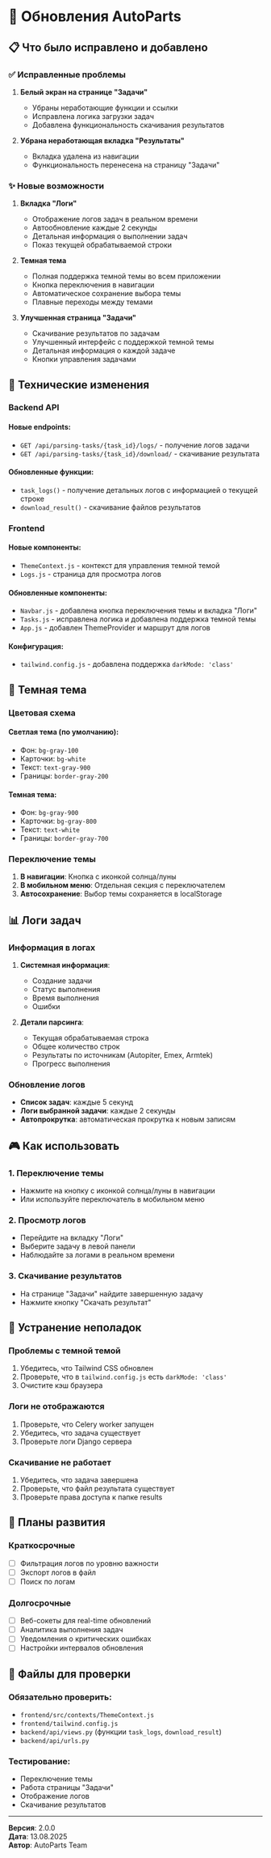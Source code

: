 # 🚀 Обновления AutoParts

## 📋 Что было исправлено и добавлено

### ✅ Исправленные проблемы

1. **Белый экран на странице "Задачи"**
   - Убраны неработающие функции и ссылки
   - Исправлена логика загрузки задач
   - Добавлена функциональность скачивания результатов

2. **Убрана неработающая вкладка "Результаты"**
   - Вкладка удалена из навигации
   - Функциональность перенесена на страницу "Задачи"

### ✨ Новые возможности

1. **Вкладка "Логи"**
   - Отображение логов задач в реальном времени
   - Автообновление каждые 2 секунды
   - Детальная информация о выполнении задач
   - Показ текущей обрабатываемой строки

2. **Темная тема**
   - Полная поддержка темной темы во всем приложении
   - Кнопка переключения в навигации
   - Автоматическое сохранение выбора темы
   - Плавные переходы между темами

3. **Улучшенная страница "Задачи"**
   - Скачивание результатов по задачам
   - Улучшенный интерфейс с поддержкой темной темы
   - Детальная информация о каждой задаче
   - Кнопки управления задачами

## 🔧 Технические изменения

### Backend API

#### Новые endpoints:
- `GET /api/parsing-tasks/{task_id}/logs/` - получение логов задачи
- `GET /api/parsing-tasks/{task_id}/download/` - скачивание результата

#### Обновленные функции:
- `task_logs()` - получение детальных логов с информацией о текущей строке
- `download_result()` - скачивание файлов результатов

### Frontend

#### Новые компоненты:
- `ThemeContext.js` - контекст для управления темной темой
- `Logs.js` - страница для просмотра логов

#### Обновленные компоненты:
- `Navbar.js` - добавлена кнопка переключения темы и вкладка "Логи"
- `Tasks.js` - исправлена логика и добавлена поддержка темной темы
- `App.js` - добавлен ThemeProvider и маршрут для логов

#### Конфигурация:
- `tailwind.config.js` - добавлена поддержка `darkMode: 'class'`

## 🎨 Темная тема

### Цветовая схема

#### Светлая тема (по умолчанию):
- Фон: `bg-gray-100`
- Карточки: `bg-white`
- Текст: `text-gray-900`
- Границы: `border-gray-200`

#### Темная тема:
- Фон: `bg-gray-900`
- Карточки: `bg-gray-800`
- Текст: `text-white`
- Границы: `border-gray-700`

### Переключение темы

1. **В навигации**: Кнопка с иконкой солнца/луны
2. **В мобильном меню**: Отдельная секция с переключателем
3. **Автосохранение**: Выбор темы сохраняется в localStorage

## 📊 Логи задач

### Информация в логах

1. **Системная информация**:
   - Создание задачи
   - Статус выполнения
   - Время выполнения
   - Ошибки

2. **Детали парсинга**:
   - Текущая обрабатываемая строка
   - Общее количество строк
   - Результаты по источникам (Autopiter, Emex, Armtek)
   - Прогресс выполнения

### Обновление логов

- **Список задач**: каждые 5 секунд
- **Логи выбранной задачи**: каждые 2 секунды
- **Автопрокрутка**: автоматическая прокрутка к новым записям

## 🎮 Как использовать

### 1. Переключение темы
- Нажмите на кнопку с иконкой солнца/луны в навигации
- Или используйте переключатель в мобильном меню

### 2. Просмотр логов
- Перейдите на вкладку "Логи"
- Выберите задачу в левой панели
- Наблюдайте за логами в реальном времени

### 3. Скачивание результатов
- На странице "Задачи" найдите завершенную задачу
- Нажмите кнопку "Скачать результат"

## 🐛 Устранение неполадок

### Проблемы с темной темой
1. Убедитесь, что Tailwind CSS обновлен
2. Проверьте, что в `tailwind.config.js` есть `darkMode: 'class'`
3. Очистите кэш браузера

### Логи не отображаются
1. Проверьте, что Celery worker запущен
2. Убедитесь, что задача существует
3. Проверьте логи Django сервера

### Скачивание не работает
1. Убедитесь, что задача завершена
2. Проверьте, что файл результата существует
3. Проверьте права доступа к папке results

## 🔮 Планы развития

### Краткосрочные
- [ ] Фильтрация логов по уровню важности
- [ ] Экспорт логов в файл
- [ ] Поиск по логам

### Долгосрочные
- [ ] Веб-сокеты для real-time обновлений
- [ ] Аналитика выполнения задач
- [ ] Уведомления о критических ошибках
- [ ] Настройки интервалов обновления

## 📝 Файлы для проверки

### Обязательно проверить:
- `frontend/src/contexts/ThemeContext.js`
- `frontend/tailwind.config.js`
- `backend/api/views.py` (функции `task_logs`, `download_result`)
- `backend/api/urls.py`

### Тестирование:
- Переключение темы
- Работа страницы "Задачи"
- Отображение логов
- Скачивание результатов

---

**Версия**: 2.0.0  
**Дата**: 13.08.2025  
**Автор**: AutoParts Team
